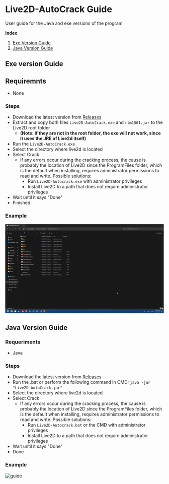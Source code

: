 # Live2D-AutoCrack Guide


User guide for the Java and exe versions of the program

**Index**
1. [Exe Version Guide](#id1)
2. [Java Version Guide](#id2)

<div id='id1' />

## Exe version Guide
## Requiremnts
* None
### Steps
* Download the latest version from [Releases](https://github.com/Mecogumi/Live2D-Crack/releases)
* Extract and copy both files `Live2D-AutoCrack.exe` and `rlm1501.jar` to the Live2D root folder 
   * **(Note: if they are not in the root folder, the exe will not work, since it uses the JRE of Live2d itself)**
* Run the `Live2D-AutoCrack.exe`
* Select the directory where live2d is located
* Select Crack
    * If any errors occur during the cracking process, the cause is probably the location of Live2D since the ProgramFiles folder, which is the default when installing, requires administrator permissions to read and write. Possible solutions:
        * Run `Live2D-Autocrack.exe` with administrator privileges
        * Install Live2D to a path that does not require administrator privileges
* Wait until it says "Done"
* Finished

### Example
![guide](example/guideEXE.gif)


<div id='id2' />

## Java Version Guide
### Requeriments
 * Java

### Steps
 * Download the latest version from [Releases](https://github.com/Mecogumi/Live2D-Crack/releases)
 * Run the .bat or perform the following command in CMD: `java -jar "Live2D-AutoCrack.jar"`
 * Select the directory where live2d is located
 * Select Crack
    * If any errors occur during the cracking process, the cause is probably the location of Live2D since the ProgramFiles folder, which is the default when installing, requires administrator permissions to read and write. Possible solutions:
        * Run `Live2D-Autocrack.bat` or the CMD with administrator privileges
        * Install Live2D to a path that does not require administrator privileges
 * Wait until it says "Done"
 * Done

### Example
![guide](example/guideJAR.gif)
